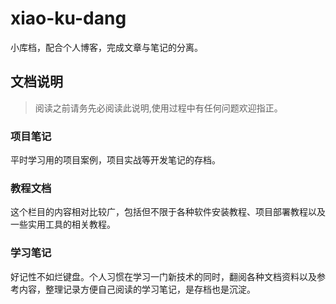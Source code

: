 # xiao-ku-dang
小库档，配合个人博客，完成文章与笔记的分离。

## 文档说明

> 阅读之前请务先必阅读此说明,使用过程中有任何问题欢迎指正。

### 项目笔记

平时学习用的项目案例，项目实战等开发笔记的存档。

### 教程文档

这个栏目的内容相对比较广，包括但不限于各种软件安装教程、项目部署教程以及一些实用工具的相关教程。

### 学习笔记

好记性不如烂键盘。个人习惯在学习一门新技术的同时，翻阅各种文档资料以及参考内容，整理记录方便自己阅读的学习笔记，是存档也是沉淀。
